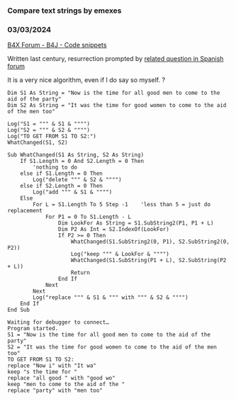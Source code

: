 ### Compare text strings by emexes
### 03/03/2024
[B4X Forum - B4J - Code snippets](https://www.b4x.com/android/forum/threads/159635/)

Written last century, resurrection prompted by [related question in Spanish forum](https://www.b4x.com/android/forum/threads/comparar-strings.159623/)  
  
It is a very nice algorithm, even if I do say so myself. ?   
  

```B4X
Dim S1 As String = "Now is the time for all good men to come to the aid of the party"  
Dim S2 As String = "It was the time for good women to come to the aid of the men too"  
  
Log("S1 = """ & S1 & """")  
Log("S2 = """ & S2 & """")  
Log("TO GET FROM S1 TO S2:")  
WhatChanged(S1, S2)  
  
Sub WhatChanged(S1 As String, S2 As String)  
    If S1.Length = 0 And S2.Length = 0 Then  
        'nothing to do  
    else if S1.Length = 0 Then  
        Log("delete """ & S2 & """")  
    else if S2.Length = 0 Then  
        Log("add """ & S1 & """")  
    Else  
        For L = S1.Length To 5 Step -1    'less than 5 = just do replacement  
            For P1 = 0 To S1.Length - L  
                Dim LookFor As String = S1.SubString2(P1, P1 + L)  
                Dim P2 As Int = S2.IndexOf(LookFor)  
                If P2 >= 0 Then  
                    WhatChanged(S1.SubString2(0, P1), S2.SubString2(0, P2))  
                    Log("keep """ & LookFor & """")  
                    WhatChanged(S1.SubString(P1 + L), S2.SubString(P2 + L))  
                    Return  
                End If  
            Next  
        Next  
        Log("replace """ & S1 & """ with """ & S2 & """")  
    End If  
End Sub
```

  

```B4X
Waiting for debugger to connect…  
Program started.  
S1 = "Now is the time for all good men to come to the aid of the party"  
S2 = "It was the time for good women to come to the aid of the men too"  
TO GET FROM S1 TO S2:  
replace "Now i" with "It wa"  
keep "s the time for "  
replace "all good " with "good wo"  
keep "men to come to the aid of the "  
replace "party" with "men too"
```